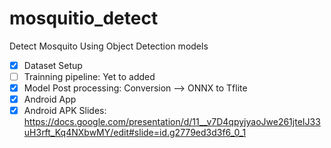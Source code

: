 # mosquitio_detect
Detect Mosquito Using Object Detection models

- [x] Dataset Setup 
- [ ] Trainning pipeline: Yet to added
- [x] Model Post processing: Conversion --> ONNX to Tflite
- [x] Android App
- [x] Android APK
Slides: https://docs.google.com/presentation/d/11__v7D4qpyjyaoJwe261jteIJ33uH3rft_Kq4NXbwMY/edit#slide=id.g2779ed3d3f6_0_1

